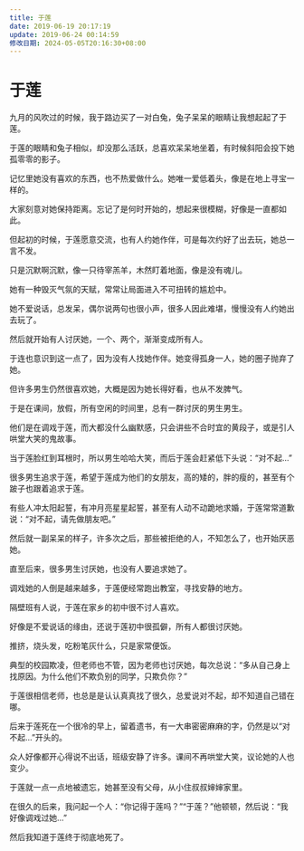 ```yaml
---
title: 于莲
date: 2019-06-19 20:17:19
update: 2019-06-24 00:14:59
修改日期: 2024-05-05T20:16:30+08:00
---
```


# 于莲

九月的风吹过的时候，我于路边买了一对白兔，兔子呆呆的眼睛让我想起起了于莲。

于莲的眼睛和兔子相似，却没那么活跃，总喜欢呆呆地坐着，有时候斜阳会投下她孤零零的影子。

记忆里她没有喜欢的东西，也不热爱做什么。她唯一爱低着头，像是在地上寻宝一样的。

大家刻意对她保持距离。忘记了是何时开始的，想起来很模糊，好像是一直都如此。

但起初的时候，于莲愿意交流，也有人约她作伴，可是每次约好了出去玩，她总一言不发。

只是沉默啊沉默，像一只待宰羔羊，木然盯着地面，像是没有魂儿。

她有一种毁灭气氛的天赋，常常让局面进入不可扭转的尴尬中。

她不爱说话，总发呆，偶尔说两句也很小声，很多人因此难堪，慢慢没有人约她出去玩了。

然后就开始有人讨厌她，一个、两个，渐渐变成所有人。

于连也意识到这一点了，因为没有人找她作伴。她变得孤身一人，她的圈子抛弃了她。

但许多男生仍然很喜欢她，大概是因为她长得好看，也从不发脾气。

于是在课间，放假，所有空闲的时间里，总有一群讨厌的男生男生。

他们是在调戏于莲，而大都没什么幽默感，只会讲些不合时宜的黄段子，或是引人哄堂大笑的鬼故事。

当于莲脸红到耳根时，所以男生哈哈大笑，而后于莲会赶紧低下头说：“对不起…”

很多男生追求于莲，希望于莲成为他们的女朋友，高的矮的，胖的瘦的，甚至有个跛子也跟着追求于莲。

有些人冲太阳起誓，有冲月亮星星起誓，甚至有人动不动跪地求婚，于莲常常道歉说：“对不起，请先做朋友吧。”

然后就一副呆呆的样子，许多次之后，那些被拒绝的人，不知怎么了，也开始厌恶她。

直至后来，很多男生讨厌她，也没有人要追求她了。

调戏她的人倒是越来越多，于莲便经常跑出教室，寻找安静的地方。

隔壁班有人说，于莲在家乡的初中很不讨人喜欢。

好像是不爱说话的缘由，还说于莲初中很孤僻，所有人都很讨厌她。

推挤，烧头发，吃粉笔灰什么，只是家常便饭。

典型的校园欺凌，但老师也不管，因为老师也讨厌她，每次总说：“多从自己身上找原因。为什么他们不欺负别的同学，只欺负你？”

于莲很相信老师，也总是是认认真真找了很久，总爱说对不起，却不知道自己错在哪。

后来于莲死在一个很冷的早上，留着遗书，有一大串密密麻麻的字，仍然是以“对不起…”开头的。

众人好像都开心得说不出话，班级安静了许多。课间不再哄堂大笑，议论她的人也变少。

于莲就一点一点地被遗忘，她甚至没有父母，从小住叔叔婶婶家里。

在很久的后来，我问起一个人：“你记得于莲吗？”“于莲？”他顿顿，然后说：“我好像调戏过她…”

然后我知道于莲终于彻底地死了。